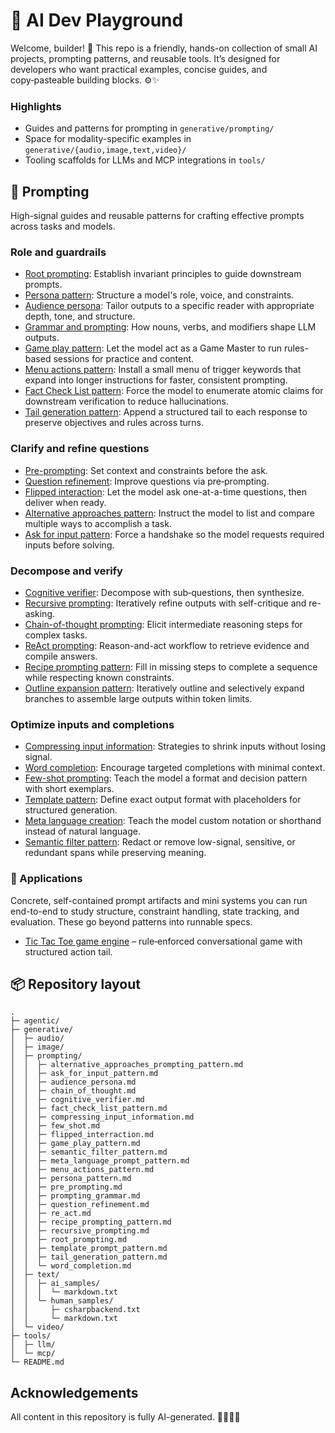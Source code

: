 # 🧠 AI Dev Playground

Welcome, builder! 👋 This repo is a friendly, hands-on collection of small AI projects, prompting patterns, and reusable tools. It’s designed for developers who want practical examples, concise guides, and copy‑pasteable building blocks. ⚙️✨

### Highlights
- Guides and patterns for prompting in `generative/prompting/`
- Space for modality-specific examples in `generative/{audio,image,text,video}/`
- Tooling scaffolds for LLMs and MCP integrations in `tools/`

## 🚀 Prompting

High-signal guides and reusable patterns for crafting effective prompts across tasks and models.

### Role and guardrails
- [Root prompting](generative/prompting/root_prompting.md): Establish invariant principles to guide downstream prompts.
- [Persona pattern](generative/prompting/persona_pattern.md): Structure a model's role, voice, and constraints.
- [Audience persona](generative/prompting/audience_persona.md): Tailor outputs to a specific reader with appropriate depth, tone, and structure.
- [Grammar and prompting](generative/prompting/prompting_grammar.md): How nouns, verbs, and modifiers shape LLM outputs.
- [Game play pattern](generative/prompting/game_play_pattern.md): Let the model act as a Game Master to run rules-based sessions for practice and content.
- [Menu actions pattern](generative/prompting/menu_actions_pattern.md): Install a small menu of trigger keywords that expand into longer instructions for faster, consistent prompting.
- [Fact Check List pattern](generative/prompting/fact_check_list_pattern.md): Force the model to enumerate atomic claims for downstream verification to reduce hallucinations.
- [Tail generation pattern](generative/prompting/tail_generation_pattern.md): Append a structured tail to each response to preserve objectives and rules across turns.

### Clarify and refine questions
- [Pre-prompting](generative/prompting/pre_prompting.md): Set context and constraints before the ask.
- [Question refinement](generative/prompting/question_refinement.md): Improve questions via pre‑prompting.
- [Flipped interaction](generative/prompting/flipped_interraction.md): Let the model ask one-at-a-time
  questions, then deliver when ready.
- [Alternative approaches pattern](generative/prompting/alternative_approaches_prompting_pattern.md): Instruct the model to list and compare multiple ways to accomplish a task.
- [Ask for input pattern](generative/prompting/ask_for_input_pattern.md): Force a handshake so the model requests required inputs before solving.

### Decompose and verify
- [Cognitive verifier](generative/prompting/cognitive_verifier.md): Decompose with sub‑questions, then synthesize.
- [Recursive prompting](generative/prompting/recursive_prompting.md): Iteratively refine outputs with self-critique and re-asking.
- [Chain-of-thought prompting](generative/prompting/chain_of_thought.md): Elicit intermediate reasoning steps for complex tasks.
- [ReAct prompting](generative/prompting/re_act.md): Reason-and-act workflow to retrieve evidence and compile answers.
- [Recipe prompting pattern](generative/prompting/recipe_prompting_pattern.md): Fill in missing steps to complete a sequence while respecting known constraints.
- [Outline expansion pattern](generative/prompting/outline_expansion_pattern.md): Iteratively outline and selectively expand branches to assemble large outputs within token limits.

### Optimize inputs and completions
- [Compressing input information](generative/prompting/compressing_input_information.md): Strategies to shrink inputs without losing signal.
- [Word completion](generative/prompting/word_completion.md): Encourage targeted completions with minimal context.
- [Few-shot prompting](generative/prompting/few_shot.md): Teach the model a format and decision pattern with short exemplars.
- [Template pattern](generative/prompting/template_prompt_pattern.md): Define exact output format with placeholders for structured generation.
- [Meta language creation](generative/prompting/meta_language_prompt_pattern.md): Teach the model custom notation or shorthand instead of natural language.
- [Semantic filter pattern](generative/prompting/semantic_filter_pattern.md): Redact or remove low-signal, sensitive, or redundant spans while preserving meaning.

### 🧩 Applications

Concrete, self-contained prompt artifacts and mini systems you can run end-to-end to study structure, constraint handling, state tracking, and evaluation. These go beyond patterns into runnable specs.

- [Tic Tac Toe game engine](generative/text/tictactoe_game.md) – rule‑enforced conversational game with structured action tail.

## 📦 Repository layout

```
.
├─ agentic/
├─ generative/
│  ├─ audio/
│  ├─ image/
│  ├─ prompting/
│  │  ├─ alternative_approaches_prompting_pattern.md
│  │  ├─ ask_for_input_pattern.md
│  │  ├─ audience_persona.md
│  │  ├─ chain_of_thought.md
│  │  ├─ cognitive_verifier.md
│  │  ├─ fact_check_list_pattern.md
│  │  ├─ compressing_input_information.md
│  │  ├─ few_shot.md
│  │  ├─ flipped_interraction.md
│  │  ├─ game_play_pattern.md
│  │  ├─ semantic_filter_pattern.md
│  │  ├─ meta_language_prompt_pattern.md
│  │  ├─ menu_actions_pattern.md
│  │  ├─ persona_pattern.md
│  │  ├─ pre_prompting.md
│  │  ├─ prompting_grammar.md
│  │  ├─ question_refinement.md
│  │  ├─ re_act.md
│  │  ├─ recipe_prompting_pattern.md
│  │  ├─ recursive_prompting.md
│  │  ├─ root_prompting.md
│  │  ├─ template_prompt_pattern.md
│  │  ├─ tail_generation_pattern.md
│  │  └─ word_completion.md
│  ├─ text/
│  │  ├─ ai_samples/
│  │  │  └─ markdown.txt
│  │  └─ human_samples/
│  │     ├─ csharpbackend.txt
│  │     └─ markdown.txt
│  └─ video/
├─ tools/
│  ├─ llm/
│  └─ mcp/
└─ README.md
```


## Acknowledgements

All content in this repository is fully AI-generated. 🤖✨😄🧪

